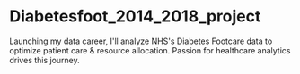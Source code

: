 # Diabetesfoot_2014_2018_project
Launching my data career, I'll analyze NHS's Diabetes Footcare data to optimize patient care &amp; resource allocation. Passion for healthcare analytics drives this journey.
